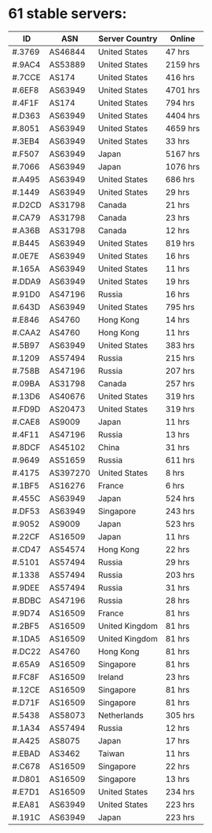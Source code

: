 # 61 stable servers:

| ID | ASN | Server Country | Online |
| ------ | ------ | ------ | ------ |
| #.3769 | AS46844 | United States | 47 hrs |
| #.9AC4 | AS53889 | United States | 2159 hrs |
| #.7CCE | AS174 | United States | 416 hrs |
| #.6EF8 | AS63949 | United States | 4701 hrs |
| #.4F1F | AS174 | United States | 794 hrs |
| #.D363 | AS63949 | United States | 4404 hrs |
| #.8051 | AS63949 | United States | 4659 hrs |
| #.3EB4 | AS63949 | United States | 33 hrs |
| #.F507 | AS63949 | Japan | 5167 hrs |
| #.7066 | AS63949 | Japan | 1076 hrs |
| #.A495 | AS63949 | United States | 686 hrs |
| #.1449 | AS63949 | United States | 29 hrs |
| #.D2CD | AS31798 | Canada | 21 hrs |
| #.CA79 | AS31798 | Canada | 23 hrs |
| #.A36B | AS31798 | Canada | 12 hrs |
| #.B445 | AS63949 | United States | 819 hrs |
| #.0E7E | AS63949 | United States | 16 hrs |
| #.165A | AS63949 | United States | 11 hrs |
| #.DDA9 | AS63949 | United States | 19 hrs |
| #.91D0 | AS47196 | Russia | 16 hrs |
| #.643D | AS63949 | United States | 795 hrs |
| #.E846 | AS4760 | Hong Kong | 14 hrs |
| #.CAA2 | AS4760 | Hong Kong | 11 hrs |
| #.5B97 | AS63949 | United States | 383 hrs |
| #.1209 | AS57494 | Russia | 215 hrs |
| #.758B | AS47196 | Russia | 207 hrs |
| #.09BA | AS31798 | Canada | 257 hrs |
| #.13D6 | AS40676 | United States | 319 hrs |
| #.FD9D | AS20473 | United States | 319 hrs |
| #.CAE8 | AS9009 | Japan | 11 hrs |
| #.4F11 | AS47196 | Russia | 13 hrs |
| #.8DCF | AS45102 | China | 31 hrs |
| #.9649 | AS51659 | Russia | 611 hrs |
| #.4175 | AS397270 | United States | 8 hrs |
| #.1BF5 | AS16276 | France | 6 hrs |
| #.455C | AS63949 | Japan | 524 hrs |
| #.DF53 | AS63949 | Singapore | 243 hrs |
| #.9052 | AS9009 | Japan | 523 hrs |
| #.22CF | AS16509 | Japan | 11 hrs |
| #.CD47 | AS54574 | Hong Kong | 22 hrs |
| #.5101 | AS57494 | Russia | 29 hrs |
| #.1338 | AS57494 | Russia | 203 hrs |
| #.9DEE | AS57494 | Russia | 31 hrs |
| #.BDBC | AS47196 | Russia | 28 hrs |
| #.9D74 | AS16509 | France | 81 hrs |
| #.2BF5 | AS16509 | United Kingdom | 81 hrs |
| #.1DA5 | AS16509 | United Kingdom | 81 hrs |
| #.DC22 | AS4760 | Hong Kong | 81 hrs |
| #.65A9 | AS16509 | Singapore | 81 hrs |
| #.FC8F | AS16509 | Ireland | 23 hrs |
| #.12CE | AS16509 | Singapore | 81 hrs |
| #.D71F | AS16509 | Singapore | 81 hrs |
| #.5438 | AS58073 | Netherlands | 305 hrs |
| #.1A34 | AS57494 | Russia | 12 hrs |
| #.A425 | AS8075 | Japan | 17 hrs |
| #.EBAD | AS3462 | Taiwan | 11 hrs |
| #.C678 | AS16509 | Singapore | 22 hrs |
| #.D801 | AS16509 | Singapore | 13 hrs |
| #.E7D1 | AS16509 | United States | 234 hrs |
| #.EA81 | AS63949 | United States | 223 hrs |
| #.191C | AS63949 | Japan | 223 hrs |

